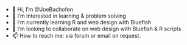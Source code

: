 - 👋 Hi, I’m @JoeBachofen
- 👀 I’m interested in learning & problem solving
- 🌱 I’m currently learning R and web design with Bluefish
- 💞️ I’m looking to collaborate on web design with Bluefish & R scripts
- 📫 How to reach me: via forum or email on request.

<!---
JoeBachofen/JoeBachofen is a ✨ special ✨ repository because its `README.md` (this file) appears on your GitHub profile.
You can click the Preview link to take a look at your changes.
--->
